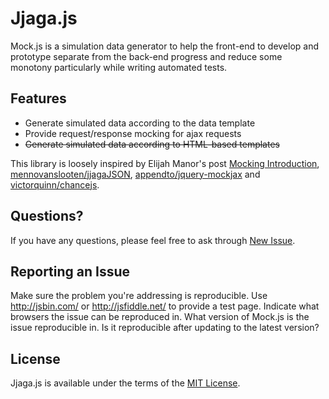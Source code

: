 # Jjaga.js

<!-- [![Coverage Status](https://coveralls.io/repos/hyper07/jjaga/badge.png?branch=refactoring)](https://coveralls.io/r/hyper07/jjaga?branch=refactoring)
[![NPM version](https://badge.fury.io/js/jjagajs.svg)](http://badge.fury.io/js/jjagajs)
[![Bower version](https://badge.fury.io/bo/jjagajs.svg)](http://badge.fury.io/bo/jjagajs)
[![Dependency Status](https://gemnasium.com/hyper07/jjaga.svg)](https://gemnasium.com/hyper07/jjaga)
[![spm package](http://spmjs.io/badge/jjagajs)](http://spmjs.io/package/jjagajs) -->

Mock.js is a simulation data generator to help the front-end to develop and prototype separate from the back-end progress and reduce some monotony particularly while writing automated tests.



## Features

* Generate simulated data according to the data template
* Provide request/response mocking for ajax requests
* ~~Generate simulated data according to HTML-based templates~~

This library is loosely inspired by Elijah Manor's post [Mocking
Introduction](http://www.elijahmanor.com/2013/04/angry-birds-of-javascript-green-bird.html), [mennovanslooten/jjagaJSON](https://github.com/mennovanslooten/jjagaJSON), [appendto/jquery-mockjax](https://github.com/appendto/jquery-mockjax) and [victorquinn/chancejs](https://github.com/victorquinn/chancejs/).

## Questions?
If you have any questions, please feel free to ask through [New Issue](https://github.com/hyper07/jjagajs/issues/new).

## Reporting an Issue
Make sure the problem you're addressing is reproducible. Use <http://jsbin.com/> or <http://jsfiddle.net/> to provide a test page. Indicate what browsers the issue can be reproduced in. What version of Mock.js is the issue reproducible in. Is it reproducible after updating to the latest version?

## License
Jjaga.js is available under the terms of the [MIT License](./LICENSE).